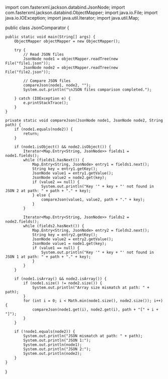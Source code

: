 import com.fasterxml.jackson.databind.JsonNode;
import com.fasterxml.jackson.databind.ObjectMapper;
import java.io.File;
import java.io.IOException;
import java.util.Iterator;
import java.util.Map;

public class JsonComparator {

    public static void main(String[] args) {
        ObjectMapper objectMapper = new ObjectMapper();

        try {
            // Read JSON files
            JsonNode node1 = objectMapper.readTree(new File("file1.json"));
            JsonNode node2 = objectMapper.readTree(new File("file2.json"));

            // Compare JSON files
            compareJson(node1, node2, "");
            System.out.println("\nJSON files comparison completed.");

        } catch (IOException e) {
            e.printStackTrace();
        }
    }

    private static void compareJson(JsonNode node1, JsonNode node2, String path) {
        if (node1.equals(node2)) {
            return;
        }

        if (node1.isObject() && node2.isObject()) {
            Iterator<Map.Entry<String, JsonNode>> fields1 = node1.fields();
            while (fields1.hasNext()) {
                Map.Entry<String, JsonNode> entry1 = fields1.next();
                String key = entry1.getKey();
                JsonNode value1 = entry1.getValue();
                JsonNode value2 = node2.get(key);
                if (value2 == null) {
                    System.out.println("Key '" + key + "' not found in JSON 2 at path: " + path + "." + key);
                } else {
                    compareJson(value1, value2, path + "." + key);
                }
            }

            Iterator<Map.Entry<String, JsonNode>> fields2 = node2.fields();
            while (fields2.hasNext()) {
                Map.Entry<String, JsonNode> entry2 = fields2.next();
                String key = entry2.getKey();
                JsonNode value2 = entry2.getValue();
                JsonNode value1 = node1.get(key);
                if (value1 == null) {
                    System.out.println("Key '" + key + "' not found in JSON 1 at path: " + path + "." + key);
                }
            }
        }

        if (node1.isArray() && node2.isArray()) {
            if (node1.size() != node2.size()) {
                System.out.println("Array size mismatch at path: " + path);
            }
            for (int i = 0; i < Math.min(node1.size(), node2.size()); i++) {
                compareJson(node1.get(i), node2.get(i), path + "[" + i + "]");
            }
        }

        if (!node1.equals(node2)) {
            System.out.println("JSON mismatch at path: " + path);
            System.out.println("JSON 1:");
            System.out.println(node1);
            System.out.println("JSON 2:");
            System.out.println(node2);
        }
    }
}
